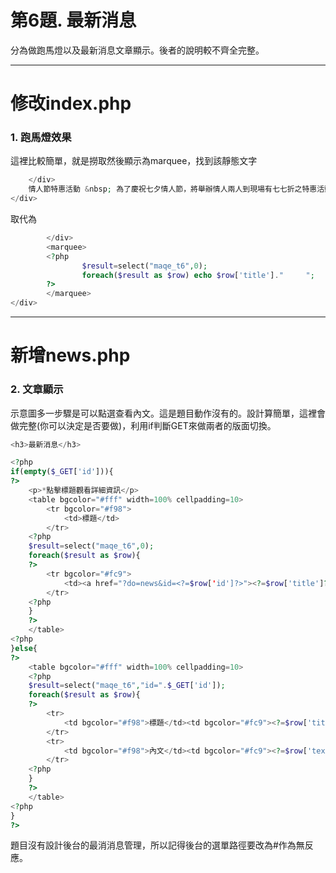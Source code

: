 # 第6題. 最新消息

分為做跑馬燈以及最新消息文章顯示。後者的說明較不齊全完整。

---

# 修改index.php

### 1. 跑馬燈效果

這裡比較簡單，就是撈取然後顯示為marquee，找到該靜態文字

```php
    </div>
    情人節特惠活動 &nbsp; 為了慶祝七夕情人節，將舉辦情人兩人到現場有七七折之特惠活動~       
</div>
```

取代為

```php
        </div>
        <marquee>
        <?php
                $result=select("maqe_t6",0);
                foreach($result as $row) echo $row['title']."　　　";
        ?>
        </marquee>
</div>
```

---

# 新增news.php

### 2. 文章顯示

示意圖多一步驟是可以點選查看內文。這是題目動作沒有的。設計算簡單，這裡會做完整\(你可以決定是否要做\)，利用if判斷GET來做兩者的版面切換。

```php
<h3>最新消息</h3>

<?php
if(empty($_GET['id'])){
?>
    <p>*點擊標題觀看詳細資訊</p>
    <table bgcolor="#fff" width=100% cellpadding=10>
        <tr bgcolor="#f98">
            <td>標題</td>
        </tr>
    <?php
    $result=select("maqe_t6",0);
    foreach($result as $row){
    ?>
        <tr bgcolor="#fc9">
            <td><a href="?do=news&id=<?=$row['id']?>"><?=$row['title']?></a></td>
        </tr>
    <?php
    }
    ?>
    </table>
<?php
}else{
?>
    <table bgcolor="#fff" width=100% cellpadding=10>
    <?php
    $result=select("maqe_t6","id=".$_GET['id']);
    foreach($result as $row){
    ?>
        <tr>
            <td bgcolor="#f98">標題</td><td bgcolor="#fc9"><?=$row['title']?></td>
        </tr>
        <tr>
            <td bgcolor="#f98">內文</td><td bgcolor="#fc9"><?=$row['text']?></td>
        </tr>
    <?php
    }
    ?>
    </table>
<?php
}
?>
```

題目沒有設計後台的最消消息管理，所以記得後台的選單路徑要改為\#作為無反應。

